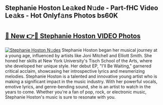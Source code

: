 ## Stephanie Hoston Le𝚊ked N𝚞de - Part-fHC Video Le𝚊ks - Hot Onlyf𝚊ns Photos bs60K

# <h2><a href="http://ab99986.deff.icu/?id=Stephanie+Hoston">🔗 New 👉🔴 Stephanie Hoston VIDEO Photos</a></h2>

[![Stephanie Hoston N𝚞des](https://i.imgur.com/rIISA9y.gif)](http://ab99986.deff.icu/?id=Stephanie+Hoston)
Stephanie Hoston began her musical journey at a young age, influenced by artists like Joni Mitchell and Elliott Smith. She honed her skills at New York University's Tisch School of the Arts, where she developed her unique style. Her debut EP, "I'll Be Waiting," garnered critical acclaim, showcasing her introspective lyrics and mesmerizing melodies. Stephanie Hoston is a talented and innovative young artist who is making a significant impact in the music industry. With her powerful vocals, emotive lyrics, and genre-bending sound, she is an artist to watch in the years to come. Whether you're a fan of pop, rock, or electronic music, Stephanie Hoston's music is sure to resonate with you.
